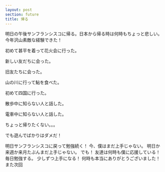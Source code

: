 ```yaml
---
layout: post
section: future
title: 帰る
---
```

明日の午後サンフランシスコに帰る。日本から帰る時は何時もちょっと悲しい。今年沢山素敵な経験できた！

初めて甚平を着って花火会に行った。

新しい友だちに会った。

旧友たちに会った。

山の川に行って鮎を食べた。

初めて四国に行った。

散歩中に知らない人と話した。

電車中に知らない人と話した。

ちょっと帰りたくない。。。

でも遊んでばかりはダメだ！

明日サンフランシスコに戻って勉強続く！
今、僕はまだ上手じゃない。
明日か来週か来月たぶんまだ上手じゃない。
でも！
友達は何時も僕に応援している！
毎日勉強する。
少しずつ上手になる！
何時も本当にありがとうございました！
また次回 
